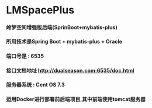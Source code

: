 # LMSpacePlus
#### 岭梦空间增强版后端(SprinBoot+mybatis-plus)
#### 所用技术是Spring Boot + mybatis-plus + Oracle
#### 端口号是 : 6535
#### 接口文档地址 http://dualseason.com:6535/doc.html
#### 服务器系统 : Cent OS 7.3
#### 运用Docker进行部署前后端项目,其中前端使用tomcat服务器
